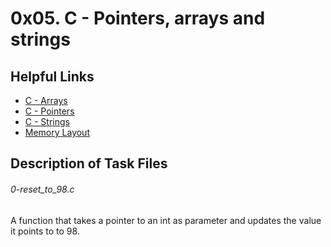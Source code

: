 # 0x05. C - Pointers, arrays and strings

## Helpful Links
* [C - Arrays](https://www.tutorialspoint.com/cprogramming/c_arrays.htm)
* [C - Pointers](https://www.tutorialspoint.com/cprogramming/c_pointers.htm)
* [C - Strings](https://intranet.alxswe.com/projects/216?context_curriculum_id=1)
* [Memory Layout](https://aticleworld.com/memory-layout-of-c-program/)

## Description of Task Files

<h6>0-reset_to_98.c</h6>
A function that takes a pointer to an int as parameter and updates the value it points to to 98.

<h6></h6>
<h6></h6>
<h6></h6>
<h6></h6>
<h6></h6>
<h6></h6>
